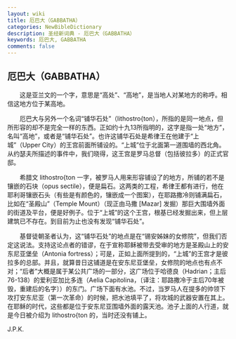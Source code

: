 ```yaml
---
layout: wiki
title: 厄巴大（GABBATHA）
categories: NewBibleDictionary
description: 圣经新词典 - 厄巴大（GABBATHA）
keywords: 厄巴大, GABBATHA
comments: false
---
```


## 厄巴大（GABBATHA）

　　这是亚兰文的一个字，意思是“高处”、“高地”，是当地人对某地方的称呼。相信这地方位于某高地。

　　厄巴大与另外一个名词“铺华石处”（lithostro{ton），所指的是同一地点，但所形容的却不是完全一样的东西。正如约十九13所指明的，这字是指一处“地方”，名叫“高地”，或者是“铺华石处”。也许这铺华石处是希律王在他建于“上城”（Upper City）的王宫前面所铺设的。“上城”位于北面第一道围墙的西北角。从约瑟夫所描述的事件中，我们晓得，这王宫是罗马总督（包括彼拉多）的正式官邸。

　　希腊文 lithostro{ton 一字，被罗马人用来形容铺设了的地方，所铺的若不是镶嵌的石块（opus sectile），便是扁石。这两类的工程，希律王都有进行，他在耶利哥镶嵌石头（有些是有颜色的，镶嵌成一个图案），在耶路撒冷则铺满扁石，比如在“圣殿山”（Temple Mount）（现正由马撒 [Mazar] 发掘）那巨大围墙外面的街道及平台，便是好例子。位于“上城”的这个王宫，根基已经发掘出来，但上层建筑已不存在。到目前为止也没有发现“铺华石处”。

　　基督徒朝圣者认为，这“铺华石处”的地点是在“锡安姊妹的女修院”，但我们否定这说法。支持这论点者的错谬，在于宣称耶稣被带去受审的地方是圣殿山上的安东尼亚堡垒（Antonia fortress）；可是，正如上面所提到的，“上城”的王宫才是彼拉多的总部。并且，就算昔日这铺道是在安东尼亚堡垒，女修院的地点也有点不对；“后者”大概是属于某公共广场的一部分，这广场位于哈德良（Hadrian；主后76-138）的爱利亚加比多连（Aelia Capitolina，〔译注：耶路撒冷于主后70年被毁，重建后的名字〕）的东门。广场下面有水池。不过，当罗马人在提多的帅领下攻打安东尼亚（第一次革命）的时候，把水池填平了，将攻城的武器安置在其上。在耶稣的时代，这些都是位于安东尼亚围墙外面的露天池。池子上面的人行道，就是今日被介绍为 lithostro{ton 的，当时还没有铺上。

J.P.K.








